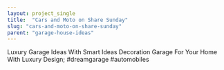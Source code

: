 ```yaml
---
layout: project_single
title:  "Cars and Moto on Share Sunday"
slug: "cars-and-moto-on-share-sunday"
parent: "garage-house-ideas"
---
```

Luxury Garage Ideas With Smart Ideas Decoration Garage For Your Home With Luxury Design; #dreamgarage #automobiles